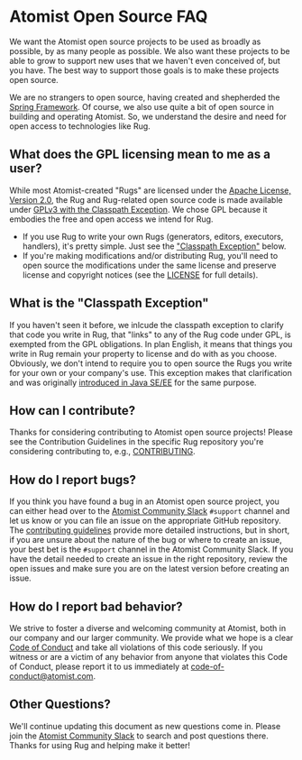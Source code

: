 # Atomist Open Source FAQ

We want the Atomist open source projects to be used as broadly as
possible, by as many people as possible. We also want these projects
to be able to grow to support new uses that we haven't even conceived
of, but you have. The best way to support those goals is to make these
projects open source.

We are no strangers to open source, having created and shepherded
the [Spring Framework][spring]. Of course, we also use quite a bit of
open source in building and operating Atomist. So, we understand the
desire and need for open access to technologies like Rug.

[spring]: https://en.wikipedia.org/wiki/Spring_Framework (Spring Framework)

## What does the GPL licensing mean to me as a user?

While most Atomist-created "Rugs" are licensed under
the [Apache License, Version 2.0][asl], the Rug and Rug-related open
source code is made available
under [GPLv3 with the Classpath Exception][gpl]. We chose GPL because
it embodies the free and open access we intend for Rug.

*   If you use Rug to write your own Rugs (generators, editors,
    executors, handlers), it's pretty simple. Just see the ["Classpath
    Exception"][cp] below.
*   If you're making modifications and/or distributing Rug, you'll
    need to open source the modifications under the same license and
    preserve license and copyright notices (see the [LICENSE][gpl] for
    full details).

[asl]: https://www.apache.org/licenses/LICENSE-2.0 (Apache License, Version 2.0)
[gpl]: https://github.com/atomist/rug/blob/master/LICENSE (Rug License)
[cp]: #what-is-the-classpath-exception

## What is the "Classpath Exception"

If you haven't seen it before, we inlcude the classpath exception to
clarify that code you write in Rug, that "links" to any of the Rug
code under GPL, is exempted from the GPL obligations. In plan English,
it means that things you write in Rug remain your property to license
and do with as you choose. Obviously, we don't intend to require you
to open source the Rugs you write for your own or your company's
use. This exception makes that clarification and was
originally [introduced in Java SE/EE][cpe] for the same purpose.

[cpe]: https://en.wikipedia.org/wiki/GPL_linking_exception#The_classpath_exception (Classpath Exception)

## How can I contribute?

Thanks for considering contributing to Atomist open source projects!
Please see the Contribution Guidelines in the specific Rug repository
you're considering contributing to, e.g., [CONTRIBUTING][contrib].

[contrib]: CONTRIBUTING.md (Contributing to Atomist Open Source Projects)

## How do I report bugs?

If you think you have found a bug in an Atomist open source project,
you can either head over to the [Atomist Community Slack][slack]
`#support` channel and let us know or you can file an issue on the
appropriate GitHub repository. The [contributing guidelines][contrib]
provide more detailed instructions, but in short, if you are unsure
about the nature of the bug or where to create an issue, your best bet
is the `#support` channel in the Atomist Community Slack. If you have
the detail needed to create an issue in the right repository, review
the open issues and make sure you are on the latest version before
creating an issue.

[slack]: https://join.atomist.com (Atomist Community Slack)

## How do I report bad behavior?

We strive to foster a diverse and welcoming community at Atomist, both
in our company and our larger community. We provide what we hope is a
clear [Code of Conduct][conduct] and take all violations of this code
seriously. If you witness or are a victim of any behavior from anyone
that violates this Code of Conduct, please report it to us immediately
at [code-of-conduct@atomist.com][email].

[conduct]: CODE_OF_CONDUCT.md (Atomist Code of Conduct)
[email]: mailto:code-of-conduct@atomist.com

## Other Questions?

We'll continue updating this document as new questions come in. Please
join the [Atomist Community Slack][slack] to search and post questions
there. Thanks for using Rug and helping make it better!
